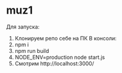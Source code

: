 # muz1

Для запуска:
1. Клонируем репо себе на ПК
В консоли:
2. npm i
3. npm run build
4. NODE_ENV=production node start.js
5. Смотрим http://localhost:3000/
